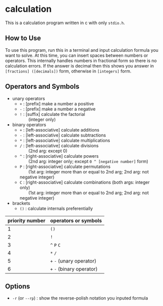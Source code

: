 # calculation
This is a calculation program written in c with only `stdio.h`.

## How to Use
To use this program, run this in a terminal and input calculation formula you want to solve. At this time, you can insert spaces between numbers or operators. This internally handles numbers in fractional form so there is no calculation errors. If the answer is decimal then this shows you answer in `[fractions] ([decimals])` form, otherwise in `[integers]` form.

## Operators and Symbols
- unary operators
  - `+` : [prefix] make a number a positive
  - `-` : [prefix] make a number a negative
  - `!` : [suffix] calculate the factorial  
          &emsp;&emsp;(integer only)
- binary operators
  - `+` : [left-associative] calculate additions
  - `-` : [left-associative] calculate subtractions
  - `*` : [left-associative] calculate multiplications
  - `/` : [left-associative] calculate divisions  
          &emsp;&emsp;(2nd arg: except 0)
  - `^` : [right-associative] calculate powers  
          &emsp;&emsp;(2nd arg: integer only; 
          except `0 ^ [negative number]` form)
  - `P` : [right-associative] calculate permutations  
          &emsp;&emsp;(1st arg: integer more than or equal to 2nd arg; 
          2nd arg: not negative integer)
  - `C` : [right-associative] calculate combinations (both args: integer only)  
          &emsp;&emsp;(1st arg: integer more than or equal to 2nd arg; 
          2nd arg: not negative integer)
- brackets
  - `()` : calculate internals preferentially

|priority number|operators or symbols     |
|---------------|-------------------------|
|1              |`()`                     |
|2              |`!`                      |
|3              |`^` `P` `C`              |
|4              |`*` `/`                  |
|5              |`+` `-` (unary operator) |
|6              |`+` `-` (binary operator)|

## Options
- `-r` (or `--rp`) : show the reverse-polish notation you inputed formula
